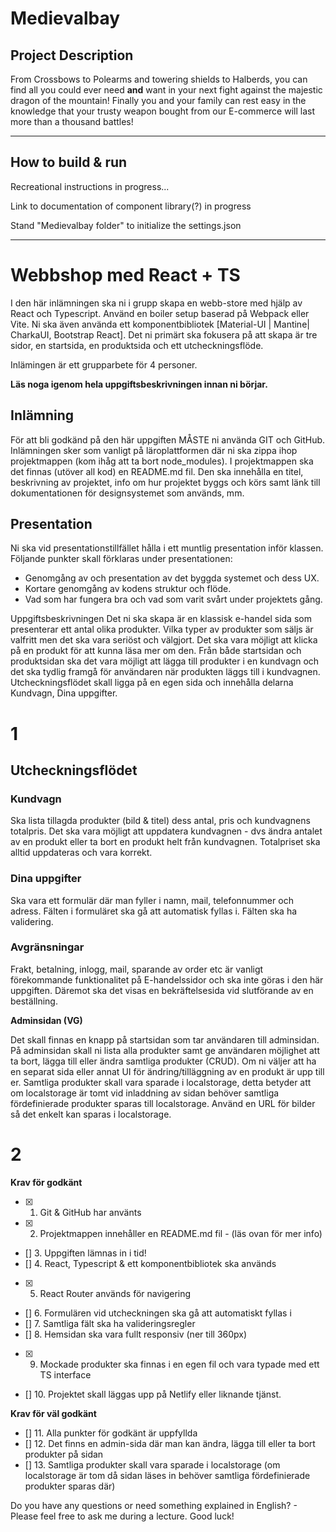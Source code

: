 # Medievalbay

## Project Description

From Crossbows to Polearms and towering shields to Halberds, you can find all you could ever need **and** want in your next fight against the majestic dragon of the mountain! Finally you and your family can rest easy in the knowledge that your trusty weapon bought from our E-commerce will last more than a thousand battles!

---

## How to build & run

Recreational instructions in progress...

Link to documentation of component library(?) in progress

Stand "Medievalbay folder" to initialize the settings.json

---

# Webbshop med React + TS

I den här inlämningen ska ni i grupp skapa en webb-store med hjälp av React och
Typescript. Använd en boiler setup baserad på Webpack eller Vite. Ni ska även använda
ett komponentbibliotek [Material-UI | Mantine| CharkaUI, Bootstrap React]. Det ni
primärt ska fokusera på att skapa är tre sidor, en startsida, en produktsida och ett
utcheckningsflöde.

Inlämingen är ett grupparbete för 4 personer.

**Läs noga igenom hela uppgiftsbeskrivningen innan ni börjar.**

## Inlämning

För att bli godkänd på den här uppgiften MÅSTE ni använda GIT och GitHub.
Inlämningen sker som vanligt på läroplattformen där ni ska zippa ihop projektmappen
(kom ihåg att ta bort node_modules). I projektmappen ska det finnas (utöver all kod) en
README.md fil. Den ska innehålla en titel, beskrivning av projektet, info om hur
projektet byggs och körs samt länk till dokumentationen för designsystemet som används,
mm.

## Presentation

Ni ska vid presentationstillfället hålla i ett muntlig presentation inför klassen. Följande
punkter skall förklaras under presentationen:

- Genomgång av och presentation av det byggda systemet och dess UX.
- Kortare genomgång av kodens struktur och flöde.
- Vad som har fungera bra och vad som varit svårt under projektets gång.

Uppgiftsbeskrivningen
Det ni ska skapa är en klassisk e-handel sida som presenterar ett antal olika produkter.
Vilka typer av produkter som säljs är valfritt men det ska vara seriöst och välgjort. Det ska
vara möjligt att klicka på en produkt för att kunna läsa mer om den. Från både startsidan
och produktsidan ska det vara möjligt att lägga till produkter i en kundvagn och det ska
tydlig framgå för användaren när produkten läggs till i kundvagnen.
Utcheckningsflödet skall ligga på en egen sida och innehålla delarna Kundvagn, Dina
uppgifter.

# 1

## Utcheckningsflödet

### Kundvagn

Ska lista tillagda produkter (bild & titel) dess antal, pris och kundvagnens totalpris. Det
ska vara möjligt att uppdatera kundvagnen - dvs ändra antalet av en produkt eller ta bort
en produkt helt från kundvagnen. Totalpriset ska alltid uppdateras och vara korrekt.

### Dina uppgifter

Ska vara ett formulär där man fyller i namn, mail, telefonnummer och adress. Fälten i
formuläret ska gå att automatisk fyllas i. Fälten ska ha validering.

### Avgränsningar

Frakt, betalning, inlogg, mail, sparande av order etc är vanligt förekommande
funktionalitet på E-handelssidor och ska inte göras i den här uppgiften. Däremot ska det
visas en bekräftelsesida vid slutförande av en beställning.

**Adminsidan (VG)**

Det skall finnas en knapp på startsidan som tar användaren till adminsidan. På
adminsidan skall ni lista alla produkter samt ge användaren möjlighet att ta bort, lägga till
eller ändra samtliga produkter (CRUD). Om ni väljer att ha en separat sida eller annat UI
för ändring/tilläggning av en produkt är upp till er. Samtliga produkter skall vara
sparade i localstorage, detta betyder att om localstorage är tomt vid inladdning av sidan
behöver samtliga fördefinierade produkter sparas till localstorage. Använd en URL för
bilder så det enkelt kan sparas i localstorage.

# 2

**Krav för godkänt**

- [x] 1. Git & GitHub har använts
- [x] 2. Projektmappen innehåller en README.md fil - (läs ovan för mer info)
- [] 3. Uppgiften lämnas in i tid!
- [] 4. React, Typescript & ett komponentbibliotek ska används
- [x] 5. React Router används för navigering
- [] 6. Formulären vid utcheckningen ska gå att automatiskt fyllas i
- [] 7. Samtliga fält ska ha valideringsregler
- [] 8. Hemsidan ska vara fullt responsiv (ner till 360px)
- [x] 9. Mockade produkter ska finnas i en egen fil och vara typade med ett TS interface
- [] 10. Projektet skall läggas upp på Netlify eller liknande tjänst.

**Krav för väl godkänt**

- [] 11. Alla punkter för godkänt är uppfyllda
- [] 12. Det finns en admin-sida där man kan ändra, lägga till eller ta bort produkter på sidan
- [] 13. Samtliga produkter skall vara sparade i localstorage (om localstorage är tom då sidan
  läses in behöver samtliga fördefinierade produkter sparas där)

Do you have any questions or need something explained in English? - Please feel free to
ask me during a lecture. Good luck!
